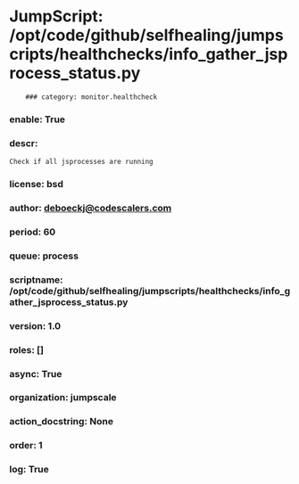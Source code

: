 
# JumpScript: /opt/code/github/selfhealing/jumpscripts/healthchecks/info_gather_jsprocess_status.py
        ### category: monitor.healthcheck
### enable: True
### descr: 
```
Check if all jsprocesses are running

```
### license: bsd
### author: deboeckj@codescalers.com
### period: 60
### queue: process
### scriptname: /opt/code/github/selfhealing/jumpscripts/healthchecks/info_gather_jsprocess_status.py
### version: 1.0
### roles: []
### async: True
### organization: jumpscale
### action_docstring: None
### order: 1
### log: True
